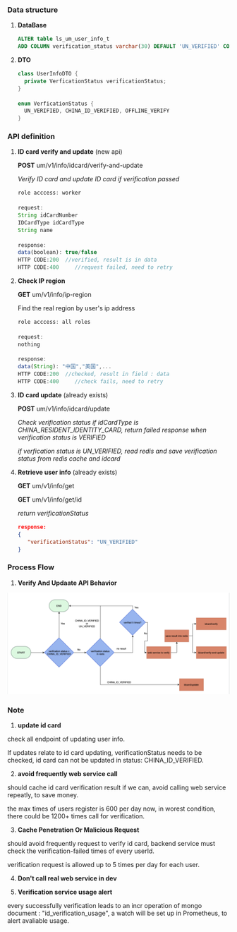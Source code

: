 ### Data structure

1. **DataBase**

   ```sql
   ALTER table ls_um_user_info_t
   ADD COLUMN verification_status varchar(30) DEFAULT 'UN_VERIFIED' COMMENT 'id verification status'
   ```

2. **DTO**

   ```java
   class UserInfoDTO {
     private VerficationStatus verificationStatus;
   }
   
   enum VerficationStatus {
     UN_VERIFIED, CHINA_ID_VERIFIED, OFFLINE_VERIFY
   }
   ```



### API definition
   

1. **ID card verify and update** (new api)

   **POST** um/v1/info/idcard/verify-and-update

   *Verify ID card and update ID card if verification passed*

   ```javascript
   role acccess: worker
   
   request:
   String idCardNumber
   IDCardType idCardType
   String name
   
   response:
   data(boolean): true/false  
   HTTP CODE:200  //verified, result is in data
   HTTP CODE:400	 //request failed, need to retry
   ```



2. **Check IP region**

   **GET** um/v1/info/ip-region

   Find the real region by user's ip address

   ```javascript
   role acccess: all roles
   
   request:
   nothing
   
   response:
   data(String): "中国","美国",...
   HTTP CODE:200  //checked, result in field : data
   HTTP CODE:400	 //check fails, need to retry
   ```

   

3. **ID card update** (already exists)

   **POST** um/v1/info/idcard/update

   *Check verification status if idCardType is CHINA_RESIDENT_IDENTITY_CARD, return failed response when verification status is VERIFIED*

   *if verfication status is UN_VERIFIED, read redis and save verification status from redis cache and idcard*
      

4. **Retrieve user info** (already exists)

   **GET** um/v1/info/get

   **GET** um/v1/info/get/id

   *return verificationStatus*
   
   ```json
   response:
   {
      "verificationStatus": "UN_VERIFIED"
   }
   ```



### Process Flow

1. **Verify And Updaate API Behavior**

![verify-process](./verify-process.png)


### Note
1. **update id card**

check all endpoint of updating user info.

If updates relate to id card updating, verificationStatus needs to be checked, id card can not be updated in status: CHINA_ID_VERIFIED.

2. **avoid frequently web service call**

should cache id card verification result if we can, avoid calling web service repeatly, to save money.

the max times of users register is 600 per day now, in worest condition, there could be 1200+ times call for verification.

3. **Cache Penetration Or Malicious Request**

should avoid frequently request to verify id card, backend service must check the verification-failed times of every userId.

verification request is allowed up to 5 times per day for each user.

4. **Don't call real web service in dev**


5. **Verification service usage alert**

every successfully verification leads to an incr operation of mongo document : "id_verification_usage", a watch will be set up in Prometheus, to alert avaliable usage.
